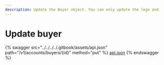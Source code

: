 ```yaml
---
description: Update the Buyer object. You can only update the logo and contact fields only.
---
```


# Update buyer

{% swagger src="../../../../.gitbook/assets/api.json" path="/v1/accounts/buyers/{id}" method="put" %}
[api.json](../../../../.gitbook/assets/api.json)
{% endswagger %}
